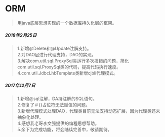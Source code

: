# ORM
>用java底层思想实现的一个数据库持久化层的框架。
##### 2018年2月25日
>1.新增@Delete和@Update注解支持。  
 2.对DAO层进行代理支持，DAO的实现。  
 3.解决com.util.sql.ProxySql类运行多次报错的问题，简化com.util.sql.ProxySql类的代码，提高代码执行速度。  
 4.com.util.JdbcLhbTemplate类新增cjbli代理模式。  
##### 2017年12月7日
>1.新增@sql注解，DA持注解的SQL语句。  
 2.修复了＃{}占位符无法赋值的问题。  
 3.新增代理模式处理DAO，代理类目前无法支持动态扩展，因为代理类还未抽象化处理。  
 4.感想我老哥李文强提供的编程思想帮助。  
 5.余下为完成功能，将会陆续完善中，敬请期待。  


